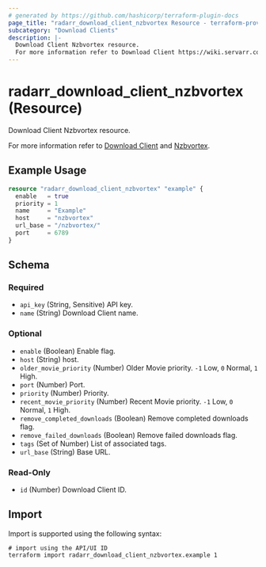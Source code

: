 ```yaml
---
# generated by https://github.com/hashicorp/terraform-plugin-docs
page_title: "radarr_download_client_nzbvortex Resource - terraform-provider-radarr"
subcategory: "Download Clients"
description: |-
  Download Client Nzbvortex resource.
  For more information refer to Download Client https://wiki.servarr.com/radarr/settings#download-clients and Nzbvortex https://wiki.servarr.com/radarr/supported#nzbvortex.
---
```


# radarr_download_client_nzbvortex (Resource)

<!-- subcategory:Download Clients -->Download Client Nzbvortex resource.
For more information refer to [Download Client](https://wiki.servarr.com/radarr/settings#download-clients) and [Nzbvortex](https://wiki.servarr.com/radarr/supported#nzbvortex).

## Example Usage

```terraform
resource "radarr_download_client_nzbvortex" "example" {
  enable   = true
  priority = 1
  name     = "Example"
  host     = "nzbvortex"
  url_base = "/nzbvortex/"
  port     = 6789
}
```

<!-- schema generated by tfplugindocs -->
## Schema

### Required

- `api_key` (String, Sensitive) API key.
- `name` (String) Download Client name.

### Optional

- `enable` (Boolean) Enable flag.
- `host` (String) host.
- `older_movie_priority` (Number) Older Movie priority. `-1` Low, `0` Normal, `1` High.
- `port` (Number) Port.
- `priority` (Number) Priority.
- `recent_movie_priority` (Number) Recent Movie priority. `-1` Low, `0` Normal, `1` High.
- `remove_completed_downloads` (Boolean) Remove completed downloads flag.
- `remove_failed_downloads` (Boolean) Remove failed downloads flag.
- `tags` (Set of Number) List of associated tags.
- `url_base` (String) Base URL.

### Read-Only

- `id` (Number) Download Client ID.

## Import

Import is supported using the following syntax:

```shell
# import using the API/UI ID
terraform import radarr_download_client_nzbvortex.example 1
```
